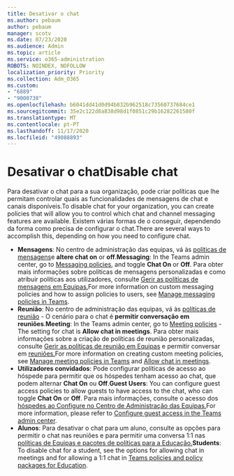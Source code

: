 ```yaml
---
title: Desativar o chat
ms.author: pebaum
author: pebaum
manager: scotv
ms.date: 07/23/2020
ms.audience: Admin
ms.topic: article
ms.service: o365-administration
ROBOTS: NOINDEX, NOFOLLOW
localization_priority: Priority
ms.collection: Adm_O365
ms.custom:
- "6889"
- "9000738"
ms.openlocfilehash: b6041dd41d0d94b832b962518c73560737684ce1
ms.sourcegitcommit: 35e2c122d8a838d98d1f0851c29b16282261580f
ms.translationtype: MT
ms.contentlocale: pt-PT
ms.lasthandoff: 11/17/2020
ms.locfileid: "49088893"
---
```

# <a name="disable-chat"></a><span data-ttu-id="3e7ba-102">Desativar o chat</span><span class="sxs-lookup"><span data-stu-id="3e7ba-102">Disable chat</span></span>

<span data-ttu-id="3e7ba-103">Para desativar o chat para a sua organização, pode criar políticas que lhe permitam controlar quais as funcionalidades de mensagens de chat e canais disponíveis.</span><span class="sxs-lookup"><span data-stu-id="3e7ba-103">To disable chat for your organization, you can create policies that will allow you to control which chat and channel messaging features are available.</span></span> <span data-ttu-id="3e7ba-104">Existem várias formas de o conseguir, dependendo da forma como precisa de configurar o chat.</span><span class="sxs-lookup"><span data-stu-id="3e7ba-104">There are several ways to accomplish this, depending on how you need to configure chat.</span></span>

- <span data-ttu-id="3e7ba-105">**Mensagens**: No centro de administração das equipas, vá às [políticas de mensagens](https://admin.teams.microsoft.com/)e **altere chat on** or **off**.</span><span class="sxs-lookup"><span data-stu-id="3e7ba-105">**Messaging**: In the Teams admin center,  go to [Messaging policies](https://admin.teams.microsoft.com/), and toggle **Chat On** or **Off**.</span></span> <span data-ttu-id="3e7ba-106">Para obter mais informações sobre políticas de mensagens personalizadas e como atribuir políticas aos utilizadores, consulte [Gerir as políticas de mensagens em Equipas.](https://docs.microsoft.com/microsoftteams/messaging-policies-in-teams)</span><span class="sxs-lookup"><span data-stu-id="3e7ba-106">For more information on custom messaging policies and how to assign policies to users, see [Manage messaging policies in Teams](https://docs.microsoft.com/microsoftteams/messaging-policies-in-teams).</span></span>
- <span data-ttu-id="3e7ba-107">**Reunião**: No centro de administração das equipas, vá às [políticas de reunião](https://admin.teams.microsoft.com/) - O cenário para o chat é **permitir conversação em reuniões**.</span><span class="sxs-lookup"><span data-stu-id="3e7ba-107">**Meeting**: In the Teams admin center, go to [Meeting policies](https://admin.teams.microsoft.com/) - The setting for chat is **Allow chat in meetings**.</span></span> <span data-ttu-id="3e7ba-108">Para obter mais informações sobre a criação de políticas de reunião personalizadas, consulte [Gerir as políticas de reunião em Equipas](https://docs.microsoft.com/microsoftteams/meeting-policies-in-teams) e permitir conversar em [reuniões.](https://docs.microsoft.com/microsoftteams/meeting-policies-in-teams#allow-chat-in-meetings)</span><span class="sxs-lookup"><span data-stu-id="3e7ba-108">For more information on creating custom meeting policies, see [Manage meeting policies in Teams](https://docs.microsoft.com/microsoftteams/meeting-policies-in-teams) and [Allow chat in meetings](https://docs.microsoft.com/microsoftteams/meeting-policies-in-teams#allow-chat-in-meetings).</span></span>
- <span data-ttu-id="3e7ba-109">**Utilizadores convidados**: Pode configurar políticas de acesso ao hóspede para permitir que os hóspedes tenham acesso ao chat, que podem alternar **Chat On** ou **Off**.</span><span class="sxs-lookup"><span data-stu-id="3e7ba-109">**Guest Users**: You can configure guest access policies to allow guests to have access to the chat, who can toggle **Chat On** or **Off**.</span></span> <span data-ttu-id="3e7ba-110">Para mais informações, consulte o acesso dos [hóspedes ao Configure no Centro de Administração das Equipas.](https://docs.microsoft.com/microsoftteams/set-up-guests#configure-guest-access-in-the-teams-admin-center)</span><span class="sxs-lookup"><span data-stu-id="3e7ba-110">For more information, please refer to [Configure guest access in the Teams admin center](https://docs.microsoft.com/microsoftteams/set-up-guests#configure-guest-access-in-the-teams-admin-center).</span></span>
- <span data-ttu-id="3e7ba-111">**Alunos**: Para desativar o chat para um aluno, consulte as opções para permitir o chat nas reuniões e para permitir uma conversa 1:1 nas [políticas de Equipas e pacotes de políticas para a Educação.](https://docs.microsoft.com/microsoftteams/policy-packages-edu)</span><span class="sxs-lookup"><span data-stu-id="3e7ba-111">**Students**: To disable chat for a student, see the options for allowing chat in meetings and for allowing a 1:1 chat in [Teams policies and policy packages for Education](https://docs.microsoft.com/microsoftteams/policy-packages-edu).</span></span>





